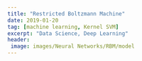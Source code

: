 ```yaml
---
title: "Restricted Boltzmann Machine"
date: 2019-01-20
tag: [machine learning, Kernel SVM]
excerpt: "Data Science, Deep Learning"
header:
 image: images/Neural Networks/RBM/model
---
```

